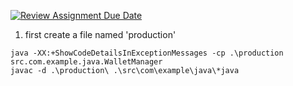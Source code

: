 [![Review Assignment Due Date](https://classroom.github.com/assets/deadline-readme-button-24ddc0f5d75046c5622901739e7c5dd533143b0c8e959d652212380cedb1ea36.svg)](https://classroom.github.com/a/hy8NMZUz)
1. first create a file named 'production' 
```
java -XX:+ShowCodeDetailsInExceptionMessages -cp .\production src.com.example.java.WalletManager
javac -d .\production\ .\src\com\example\java\*java
```